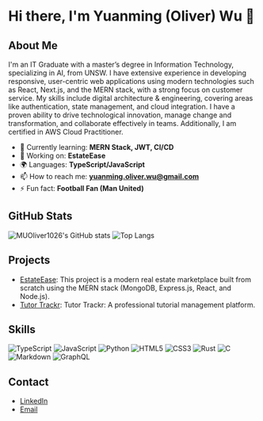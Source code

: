 # Hi there, I'm Yuanming (Oliver) Wu 👋

## About Me
I'm an IT Graduate with a master’s degree in Information Technology, specializing in AI, from UNSW. I have extensive experience in developing responsive, user-centric web applications using modern technologies such as React, Next.js, and the MERN stack, with a strong focus on customer service. My skills include digital architecture & engineering, covering areas like authentication, state management, and cloud integration. I have a proven ability to drive technological innovation, manage change and transformation, and collaborate effectively in teams. Additionally, I am certified in AWS Cloud Practitioner.

- 🌱 Currently learning: **MERN Stack, JWT, CI/CD**
- 🔭 Working on: **EstateEase**
- 🌍 Languages: **TypeScript/JavaScript**
- 📫 How to reach me: **yuanming.oliver.wu@gmail.com**
- ⚡ Fun fact: **Football Fan (Man United)**

## GitHub Stats
![MUOliver1026's GitHub stats](https://github-readme-stats.vercel.app/api?username=MUOliver1026&show_icons=true&theme=radical)
![Top Langs](https://github-readme-stats.vercel.app/api/top-langs/?username=MUOliver1026&layout=compact&theme=radical)

## Projects
- [EstateEase](https://github.com/MUOliver1026/EstateEase): This project is a modern real estate marketplace built from scratch using the MERN stack (MongoDB, Express.js, React, and Node.js).
- [Tutor Trackr](https://github.com/MUOliver1026/tutor_management_platform): Tutor Trackr: A professional tutorial management platform.

## Skills
![TypeScript](https://img.shields.io/badge/typescript-%23007ACC.svg?style=for-the-badge&logo=typescript&logoColor=white)
![JavaScript](https://img.shields.io/badge/-JavaScript-yellow?style=flat&logo=javascript)
![Python](https://img.shields.io/badge/python-3670A0?style=for-the-badge&logo=python&logoColor=ffdd54)
![HTML5](https://img.shields.io/badge/-HTML5-orange?style=flat&logo=html5)
![CSS3](https://img.shields.io/badge/-CSS3-blue?style=flat&logo=css3)
![Rust](https://img.shields.io/badge/rust-%23000000.svg?style=for-the-badge&logo=rust&logoColor=white)
![C](https://img.shields.io/badge/c-%2300599C.svg?style=for-the-badge&logo=c&logoColor=white)
![Markdown](https://img.shields.io/badge/markdown-%23000000.svg?style=for-the-badge&logo=markdown&logoColor=white)
![GraphQL](https://img.shields.io/badge/-GraphQL-E10098?style=for-the-badge&logo=graphql&logoColor=white)

## Contact
- [LinkedIn](https://www.linkedin.com/in/yuanming-wu-094b40232/)
- [Email](mailto:yuanming.oliver.wu@gmail.com)
